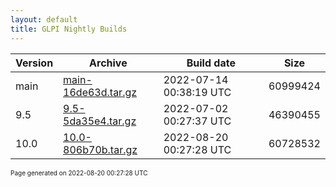 ```yaml
---
layout: default
title: GLPI Nightly Builds
---
```


Version|Archive|Build date|Size
---|---|---|---
main|[main-16de63d.tar.gz](main-16de63d.tar.gz)|2022-07-14 00:38:19 UTC|60999424
9.5|[9.5-5da35e4.tar.gz](9.5-5da35e4.tar.gz)|2022-07-02 00:27:37 UTC|46390455
10.0|[10.0-806b70b.tar.gz](10.0-806b70b.tar.gz)|2022-08-20 00:27:28 UTC|60728532

<font size="1">Page generated on 2022-08-20 00:27:28 UTC</font>
